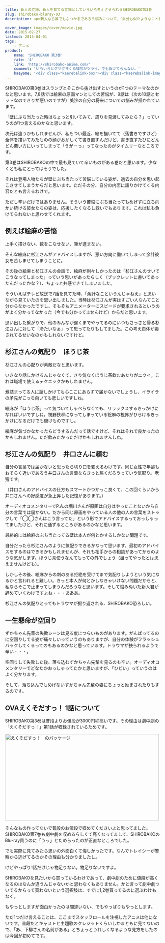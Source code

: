```yaml
---
title: 新人の立場、新人を育てる立場としていろいろ考えさせられるSHIROBAKO第3巻
slug: shirobako-bluray-03
description: <p>新人なら誰でもぶつかるであろう悩みについて、「自分も似たようなこと悩んでたなぁ」とかいろいろ考えさせられました。過去の自分を思い出してツライところもあるんですが、壁にぶち当たってもなお立ち向かう登場人物たちに励まされるのが救いです。</p>

cover_image: images/cover/movie.jpg
date: 2015-02-27
lastmod: 2015-04-01
tags: 
    - アニメ
product:
    name: 'SHIROBAKO 第3巻'
    rate: '4'
    link: 'http://shirobako-anime.com/'
    comment: 'いろいろとグサグサくる描写がツライ、でも負けてらんない。'
    kaeyome: '<div class="kaerebalink-box"><div class="kaerebalink-image"><a href="http://www.amazon.co.jp/exec/obidos/ASIN/B00OJXVTZE/illusionspace-22/ref=nosim/" rel="nofollow" target="_blank"><img src="http://ecx.images-amazon.com/images/I/51BGtUFelYL._SL160_.jpg" style="border: none;" /></a></div><div class="kaerebalink-info"><div class="kaerebalink-name"><a href="http://www.amazon.co.jp/exec/obidos/ASIN/B00OJXVTZE/illusionspace-22/ref=nosim/" rel="nofollow" target="_blank">SHIROBAKO 第3巻 (初回生産限定版) [Blu-ray]</a><div class="kaerebalink-powered-date">posted with <a href="http://kaereba.com" rel="nofollow" target="_blank">カエレバ</a></div></div><div class="kaerebalink-detail">木村珠莉 ワーナー・ブラザース・ホームエンターテイメント 2015-02-25    </div><div class="kaerebalink-link1"><div class="shoplinkamazon"><a href="http://www.amazon.co.jp/gp/search?keywords=shirobako%20blu-ray%20%91%E63%8A%AA&__mk_ja_JP=%83J%83%5E%83J%83i&tag=illusionspace-22" rel="nofollow" target="_blank">Amazon</a></div><div class="shoplinkrakuten"><a href="http://hb.afl.rakuten.co.jp/hgc/0e95387f.f2aef20d.0e953880.25e412bd/?pc=http%3A%2F%2Fsearch.rakuten.co.jp%2Fsearch%2Fmall%2Fshirobako%2520blu-ray%2520%25E7%25AC%25AC3%25E5%25B7%25BB%2F-%2Ff.1-p.1-s.1-sf.0-st.A-v.2%3Fx%3D0%26scid%3Daf_ich_link_urltxt%26m%3Dhttp%3A%2F%2Fm.rakuten.co.jp%2F" rel="nofollow" target="_blank">楽天市場</a></div><div class="shoplinkyahoo"><a href="http://ck.jp.ap.valuecommerce.com/servlet/referral?sid=3085416&pid=882193779&vc_url=http%3A%2F%2Fsearch.shopping.yahoo.co.jp%2Fsearch%3Fp%3Dshirobako%2520blu-ray%2520%25E7%25AC%25AC3%25E5%25B7%25BB" rel="nofollow"  target="_blank">Yahooショッピング<img src="http://ad.jp.ap.valuecommerce.com/servlet/gifbanner?sid=3085416&pid=882193779" height="1" width="1" border="0"></a></div></div></div><div class="booklink-footer" style="clear: left"></div></div>'
---
```


<p>SHIROBAKO第3巻はスランプとそこから抜け出すというのが1つのテーマなのかなと思います。7,8話では絵麻の原画マンとしての苦悩が、9話は（次の10話とセットなのできりが悪いのですが）美沙の自分の将来についての悩みが描かれています。</p>
<p>「壁にぶち当たった時はちょっと引いてみて、周りを見渡してみたら？」っていうのが1つ言えるのかなと思います。</p>
<p>次元は違うかもしれませんが、私もつい最近、絵を描いてて（落書きですけど）全体を描いてみたものの顔がおかしくて書き直すんだけど、書き直すたびにどんどん悪い方にいってしまって「うがーっ」ってなったのがタイムリーなところです。</p>
<p>第3巻はSHIROBAKOの中で最も見ていて辛いものがある巻だと思います。少なくとも私にとってはそうでした。</p>
<p>それは登場人物たちが壁にぶち当たって苦悩している姿が、過去の自分を思い起こさせてしまうからだと思います。ただその分、自分の内面に語りかけてくる内容だとも言えるわけで。</p>
<p>ただし辛いだけではありません。そういう苦悩にぶち当たってもめげずに立ち向かい続ける彼女たちの姿は、応援したくなるし救いでもあります。これは私も負けてられないと思わせてくれます。</p>
<h2>例えば絵麻の苦悩</h2>
<p>上手く描けない、数をこなせない、筆が進まない。</p>
<p>そんな絵麻に杉江さんがアドバイスしますが、悪い方向に働いてしまって余計彼女を苦しませてしまうことに。</p>
<p>その後の絵麻と杉江さんの会話で、絵麻が刺々しかったのは「杉江さんのせいでこうなってしまった」っていう思いがあったらしく（ブックレットに書いてあったんだったかな？）、ちょっと共感できてしまいました。</p>
<p>そういえばテレビ放送で7話を見てた時、「余計なこというんじゃねえ」と思いながら見ていたのを思い出しました。当時は杉江さんが実はすごい人なんてこと分からなかったですし、そもそもアニメーターにスピードが要求されるというのがよく分かってなかった（今でも分かってませんけど）からだと思います。</p>
<p>思い出した繋がりで、他のみんなが遅くまでやってるのにいつもさっさと帰る杉江さんに対して「冷たいなぁ」って思ってたりもしてました。この考え自体が毒されてるせいなのかもしれないですけど。</p>
<h2>杉江さんの気配り　ほうじ茶</h2>
<p>杉江さんの心配りが素敵だなと思います。</p>
<p>いきなり話しかけるんじゃなくて、さり気なくほうじ茶飲むあたりがニクイ。これは職場で使えるテクニックかもしれません。</p>
<p>煮詰まってる人に話しかけても心ここにあらずで届かないでしょうし、イライラの矛先がこっち向いても悲しいですしね。</p>
<p>絵麻が「ほうじ茶」って気づいてしゃべらなくても、リラックスするきっかけになればいいですしね。視野狭窄になってしまっている絵麻の視界がひらけるきっかけになるだけでも儲けものですし。</p>
<p>絵麻が気づかなかったらどうするんだって話ですけど、それはそれで良かったのかもしれません。ただ飲みたかっただけかもしれませんしね。</p>
<h2>杉江さんの気配り　井口さんに頼む</h2>
<p>自分の言葉では届かないと思ったら切り口を変えるわけです。同じ女性で年齢もおそらく近いであろう井口さんの言葉ならきっと届くだろうっていう気配り。老獪です。</p>
<p>（井口さんのアドバイスの仕方もスマートかつかっこ良くて、この回くらいから井口さんへの好感度が急上昇した記憶があります。）</p>
<p>オーディオコメンタリーでP.A.の堀川さんが原画は自分はやったことないから自分の言葉では届かない。だから同じ原画をやっている人の他の人の言葉をストックして「◯◯さんはこう言ってた」という形でアドバイスするっておっしゃってましたけど、それに通ずるところがあるのかなと思います。</p>
<p>最終的には絵麻のぶち当たってる壁は本人が何とかするしかない問題です。</p>
<p>自分だったら杉江さんのように気配りできるかなって思います。最初のアドバイスをするのはできるかもしれませんが、それも相手からの相談があってからのような気がします。ほうじ茶使うなんてもっての外でしょう（狙ってやったとは思えませんけども）。</p>
<p>しかしその後、絵麻からの刺のある拒絶を受けてまで気配りしようという気になるかと言われると難しい。きっと本人が何とかしなきゃいけない問題だからと、私ならそこで止まってしまうんだろうなと思います。そして悩みぬいた新人君が辞めていくわけですよね・・・あああ。</p>
<p>杉江さんの気配りとってもトラウマが掘り返される、SHIROBAKO恐ろしい。</p>
<h2>一生懸命が空回り</h2>
<p>ずかちゃん先輩の失敗シーンは見る度につらいものがあります。がんばってるのに空回りしてる姿が痛々しいっていうのもありますが、自分の体験がフラッシュバックしてくるってのもあるのかなと思っています。トラウマが抉られるようで辛い・・・。</p>
<p>空回りして失敗した後、落ち込むずかちゃん先輩を見るのも辛い。オーディオコメンタリーでどなたかおっしゃってたかと思いますが、「ひどい」っていうのはよく分かります。</p>
<p>そして、落ち込んでもめげないずかちゃん先輩の姿にちょっと励まされたりもするのです。</p>
<h2>OVAえくそだすっ！ 1話について</h2>
<p>SHIROBAKO第3巻は普段よりお値段が3000円程高いです。その理由は劇中劇の「えくそだすっ！」第1話が収録されているためです。</p>
<p><img src="https://wantit.gcreate.jp/wp-content/uploads/2015/02/f23aca94165b9d5024f14e06e063a5b6.jpg" alt="えくそだすっ！　のパッケージ" title="えくそだすっ！　のパッケージ.jpg" width="500" height="281" /></p>
<p>そんなもの作ってないで普段のお値段で収めてくださいよと思ってました。SHIROBAKO第7巻も劇中劇を収めるらしくて高くなってまして、SHIROBAKOのBlu-ray買うのに「うっ」とためらったのが正直なところでした。</p>
<p>でも実際に見てみたら思いの外面白くて悔しかったです。なんでトレイシーが警察から逃げてるのかその理由も分かりましたし。</p>
<p>けどやっぱり1話だけじゃ物足りない。物足りないですよ。</p>
<p>SHIROBAKOを見たいから買っているわけであって、劇中劇のために値段が高くなるのはなんか違うんじゃないかと思わなくもありません。かと言って劇中劇ついてるからって買わないという選択肢は、すでに1,2巻買ってるのに選ぶわけもなく。</p>
<p>もやっとしますが面白かったのは間違いない、でもやっぱりもやっとします。</p>
<p>ただ1つだけ言えることは、ここまでスタッフロールを注視したアニメは他にないです。普段だとキャストと主題歌のクレジットくらいしかまともに見てないので、「あ、下柳さんの名前がある」とちょっとうれしくなるような見方をしたのは今回が初めてです。</p>

  